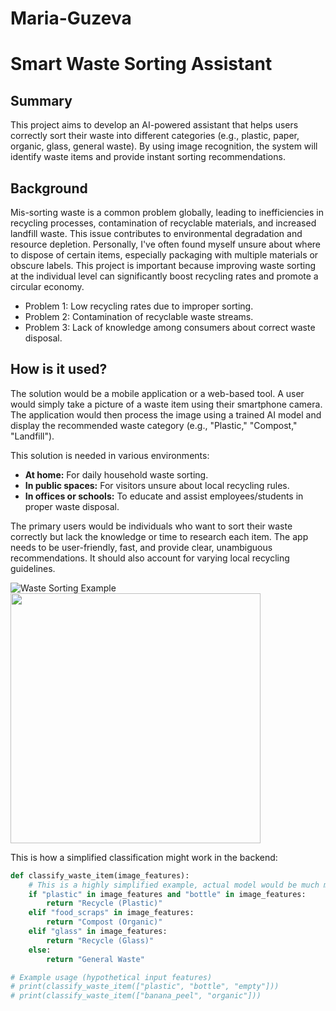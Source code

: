 # Maria-Guzeva
# Smart Waste Sorting Assistant

## Summary
This project aims to develop an AI-powered assistant that helps users correctly sort their waste into different categories (e.g., plastic, paper, organic, glass, general waste). By using image recognition, the system will identify waste items and provide instant sorting recommendations.

## Background
Mis-sorting waste is a common problem globally, leading to inefficiencies in recycling processes, contamination of recyclable materials, and increased landfill waste. This issue contributes to environmental degradation and resource depletion. Personally, I've often found myself unsure about where to dispose of certain items, especially packaging with multiple materials or obscure labels. This project is important because improving waste sorting at the individual level can significantly boost recycling rates and promote a circular economy.

* Problem 1: Low recycling rates due to improper sorting.
* Problem 2: Contamination of recyclable waste streams.
* Problem 3: Lack of knowledge among consumers about correct waste disposal.

## How is it used?
The solution would be a mobile application or a web-based tool. A user would simply take a picture of a waste item using their smartphone camera. The application would then process the image using a trained AI model and display the recommended waste category (e.g., "Plastic," "Compost," "Landfill").

This solution is needed in various environments:
* **At home:** For daily household waste sorting.
* **In public spaces:** For visitors unsure about local recycling rules.
* **In offices or schools:** To educate and assist employees/students in proper waste disposal.

The primary users would be individuals who want to sort their waste correctly but lack the knowledge or time to research each item. The app needs to be user-friendly, fast, and provide clear, unambiguous recommendations. It should also account for varying local recycling guidelines.

![Waste Sorting Example](https://upload.wikimedia.org/wikipedia/commons/thumb/d/d4/Rubbish_bins_in_London%2C_England.jpg/640px-Rubbish_bins_in_London%2C_England.jpg)
<img src="https://upload.wikimedia.org/wikipedia/commons/thumb/d/d4/Rubbish_bins_in_London%2C_England.jpg/640px-Rubbish_bins_in_London%2C_England.jpg" width="400">

This is how a simplified classification might work in the backend:
```python
def classify_waste_item(image_features):
    # This is a highly simplified example, actual model would be much more complex
    if "plastic" in image_features and "bottle" in image_features:
        return "Recycle (Plastic)"
    elif "food_scraps" in image_features:
        return "Compost (Organic)"
    elif "glass" in image_features:
        return "Recycle (Glass)"
    else:
        return "General Waste"

# Example usage (hypothetical input features)
# print(classify_waste_item(["plastic", "bottle", "empty"]))
# print(classify_waste_item(["banana_peel", "organic"]))
